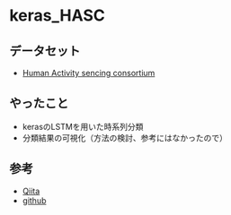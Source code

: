 # keras_HASC

## データセット
- [Human Activity sencing consortium](http://hasc.jp/)

## やったこと
- kerasのLSTMを用いた時系列分類
- 分類結果の可視化（方法の検討、参考にはなかったので）

## 参考
- [Qiita](https://qiita.com/gomi-kuzu/items/9ee1fe6c20f6175f3a15)
- [github](https://github.com/gomi-kuzu/HAR_DRNN)


